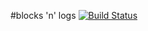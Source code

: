 #blocks 'n' logs
[![Build Status](https://travis-ci.org/RobinThrift/blocksNlogs.png?branch=master)](https://travis-ci.org/RobinThrift/blocksNlogs)